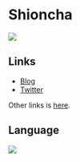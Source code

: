 # Shioncha
<a href="https://github.com/anuraghazra/github-readme-stats">
  <img src="https://github-readme-stats.vercel.app/api?username=shioncha&count_private=true&show_icons=true" />
</a>

## Links
- [Blog](https://mixne.net)
- [Twitter](https://twitter.com/shion2521)

Other links is [here](https://mixne.net/me).

## Language
<a href="https://github.com/anuraghazra/github-readme-stats">
  <img src="https://github-readme-stats.vercel.app/api/top-langs/?username=shioncha" />
</a>
